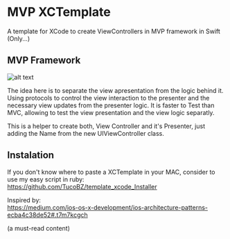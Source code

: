# MVP XCTemplate

A template for XCode to create ViewControllers in MVP framework in Swift (Only...)

## MVP Framework 
![alt text][mvp]

[mvp]: https://cdn-images-1.medium.com/max/800/1*hKUCPEHg6TDz6gtOlnFYwQ.png "Cocoa MVP"

The idea here is to separate the view apresentation from the logic behind it. Using protocols to control the view interaction to the presenter and the necessary view updates from the presenter logic. It is faster to Test than MVC, allowing to test the view presentation and the view logic separatly.

This is a helper to create both, View Controller and it's Presenter, just adding the Name from the new UIViewController class.

## Instalation

If you don't know where to paste a XCTemplate in your MAC, consider to use my easy script in ruby:
<https://github.com/TucoBZ/template_xcode_Installer>


Inspired by:          
<https://medium.com/ios-os-x-development/ios-architecture-patterns-ecba4c38de52#.t7m7kcgch>

(a must-read content)
